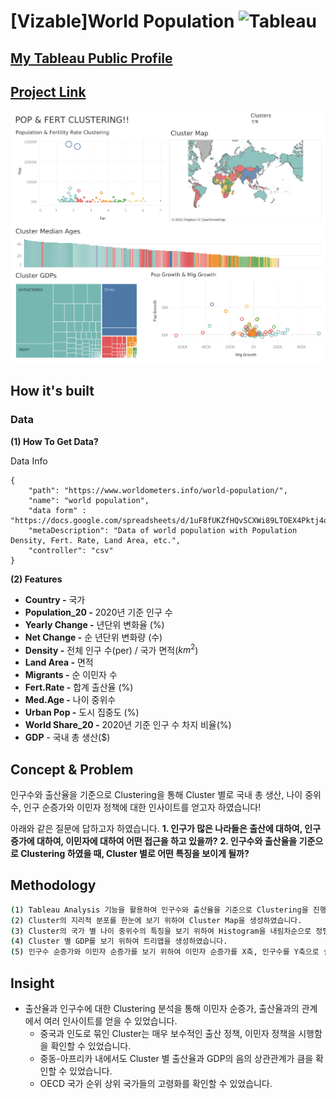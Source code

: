 # [Vizable]World Population <img alt="Tableau" src ="https://img.shields.io/badge/Tableau-E97627.svg?&style=for-the-badge&logo=Tableau&logoColor=white"/>

## [My Tableau Public Profile](https://public.tableau.com/app/profile/.67511519/)

## [Project Link](https://public.tableau.com/views/VizableWorldPopulation_JH/1_1?:language=ko-KR&:display_count=n&:origin=viz_share_link)
![]([Vizable]World_Population.png)

## How it's built

### Data

**(1) How To Get Data?**

Data Info
```
{
    "path": "https://www.worldometers.info/world-population/",
    "name": "world population",
    "data form" : "https://docs.google.com/spreadsheets/d/1uF8fUKZfHQvSCXWi89LTOEX4Pktj4qE1FocQbg5hRw4/edit#gid=0"
    "metaDescription": "Data of world population with Population Density, Fert. Rate, Land Area, etc.",
    "controller": "csv"
}
```
**(2) Features**
- **Country -** 국가
- **Population_20 -** 2020년 기준 인구 수
- **Yearly Change -** 년단위 변화율 (%)
- **Net Change -** 순 년단위 변화량 (수)
- **Density -** 전체 인구 수(per) / 국가 면적($km^2$)
- **Land Area -** 면적
- **Migrants -** 순 이민자 수
- **Fert.Rate -** 합계 출산율 (%)
- **Med.Age -** 나이 중위수
- **Urban Pop -** 도시 집중도 (%)
- **World Share_20 -** 2020년 기준 인구 수 차지 비율(%)
- **GDP** - 국내 총 생산($)

## Concept & Problem

인구수와 출산율을 기준으로 Clustering을 통해 Cluster 별로 국내 총 생산, 나이 중위수, 인구 순증가와 이민자 정책에 대한 인사이트를 얻고자 하였습니다! 

아래와 같은 질문에 답하고자 하였습니다.
**1. 인구가 많은 나라들은 출산에 대하여, 인구 증가에 대하여, 이민자에 대하여 어떤 접근을 하고 있을까?**
**2. 인구수와 출산율을 기준으로 Clustering 하였을 때, Cluster 별로 어떤 특징을 보이게 될까?**

## Methodology

``` bash
(1) Tableau Analysis 기능을 활용하여 인구수와 출산율을 기준으로 Clustering을 진행하였습니다.
(2) Cluster의 지리적 분포를 한눈에 보기 위하여 Cluster Map을 생성하였습니다.
(3) Cluster의 국가 별 나이 중위수의 특징을 보기 위하여 Histogram을 내림차순으로 정렬하였습니다.
(4) Cluster 별 GDP를 보기 위하여 트리맵을 생성하였습니다.
(5) 인구수 순증가와 이민자 순증가를 보기 위하여 이민자 순증가를 X축, 인구수를 Y축으로 설정하여 Scatter Plot을 생성하였습니다.
```
## Insight

- 출산율과 인구수에 대한 Clustering 분석을 통해 이민자 순증가, 출산율과의 관계에서 여러 인사이트를 얻을 수 있었습니다.
    - 중국과 인도로 묶인 Cluster는 매우 보수적인 출산 정책, 이민자 정책을 시행함을 확인할 수 있었습니다.
    - 중동-아프리카 내에서도 Cluster 별 출산율과 GDP의 음의 상관관계가 큼을 확인할 수 있었습니다.
    - OECD 국가 순위 상위 국가들의 고령화를 확인할 수 있었습니다.


